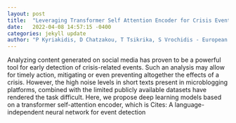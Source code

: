 ```yaml
---
layout: post
title:  "Leveraging Transformer Self Attention Encoder for Crisis Event Detection in Short Texts"
date:   2022-04-08 14:57:15 -0400
categories: jekyll update
author: "P Kyriakidis, D Chatzakou, T Tsikrika, S Vrochidis - European Conference on , 2022"
---
```

Analyzing content generated on social media has proven to be a powerful tool for early detection of crisis-related events. Such an analysis may allow for timely action, mitigating or even preventing altogether the effects of a crisis. However, the high noise levels in short texts present in microblogging platforms, combined with the limited publicly available datasets have rendered the task difficult. Here, we propose deep learning models based on a transformer self-attention encoder, which is Cites: A language-independent neural network for event detection